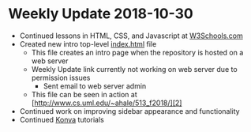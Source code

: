 # Weekly Update 2018-10-30

* Continued lessons in HTML, CSS, and Javascript at [W3Schools.com][3]
* Created new intro top-level [index.html][1] file
  * This file creates an intro page when the repository is hosted on a web server
  * Weekly Update link currently not working on web server due to permission issues
    * Sent email to web server admin
  * This file can be seen in action at [http://www.cs.uml.edu/~ahale/513_f2018/][2]
* Continued work on improving sidebar appearance and functionality
* Continued [Konva][4] tutorials

[1]: ../../index.html
[2]: http://www.cs.uml.edu/~ahale/513_f2018/
[3]: https://www.w3schools.com/
[4]: https://konvajs.github.io/docs/